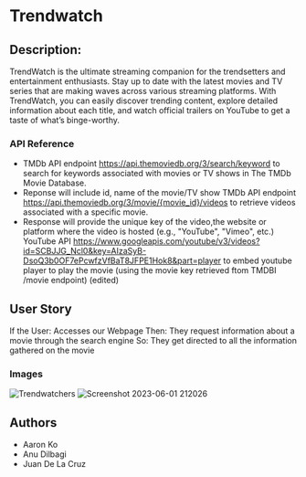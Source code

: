 # Trendwatch
   ## Description:
   TrendWatch is the ultimate streaming companion for the trendsetters and entertainment enthusiasts. Stay up to date with the latest movies and TV series that are making waves across various streaming platforms. With TrendWatch, you can easily discover trending content, explore detailed information about each title, and watch official trailers on YouTube to get a taste of what’s binge-worthy.
### API Reference
 * TMDb API endpoint https://api.themoviedb.org/3/search/keyword to search for keywords associated with movies or TV shows in The TMDb Movie Database. 
 * Reponse will include id, name of the movie/TV show TMDb API endpoint https://api.themoviedb.org/3/movie/{movie_id}/videos to retrieve videos associated with a specific movie. 
 * Response will provide the unique key of the video,the website or platform where the video is hosted (e.g., "YouTube", "Vimeo", etc.) YouTube API https://www.googleapis.com/youtube/v3/videos?id=SCBJJG_Ncl0&key=AIzaSyB-DsoQ3b0OF7ePcwfzVfBaT8JFPE1Hok8&part=player to embed youtube player to play the movie (using the movie key retrieved ftom TMDBI /movie endpoint) (edited)
## User Story
   If the User: Accesses our Webpage
   Then: They request information about a movie through the search engine
   So: They get directed to all the information gathered on the movie
### Images 
![Trendwatchers](https://github.com/anud22/TrendWatch/assets/130356754/9c5eceff-889d-41c7-ba9d-f1141a63de0b)
![Screenshot 2023-06-01 212026](https://github.com/anud22/TrendWatch/assets/130356754/01945b45-b57f-4b01-b236-54bf2a7cb87b)
## Authors
* Aaron Ko
* Anu Dilbagi
* Juan De La Cruz


